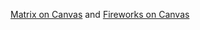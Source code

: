 <p>
  <a href="http://gabrielghe.github.io/canvasMatrix/">Matrix on Canvas</a> and <a href="http://gabrielghe.github.io/canvasFireworks/">Fireworks on Canvas</a>
</p>
